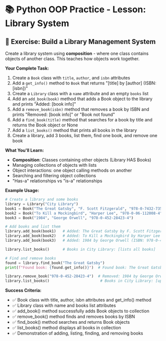 # 📚 Python OOP Practice - Lesson: Library System

## 📝 Exercise: Build a Library Management System

Create a library system using **composition** - where one class contains objects of another class. This teaches how objects work together.

**Your Complete Task:**
1. Create a `Book` class with `title`, `author`, and `isbn` attributes
2. Add a `get_info()` method to `Book` that returns "[title] by [author] (ISBN: [isbn])"
3. Create a `Library` class with a `name` attribute and an empty `books` list
4. Add an `add_book(book)` method that adds a Book object to the library and prints "Added: [book info]"
5. Add a `remove_book(isbn)` method that removes a book by ISBN and prints "Removed: [book info]" or "Book not found"
6. Add a `find_book(title)` method that searches for a book by title and returns the Book object or None
7. Add a `list_books()` method that prints all books in the library
8. Create a library, add 3 books, list them, find one book, and remove one book

**What You'll Learn:**
- **Composition**: Classes containing other objects (Library HAS Books)
- Managing collections of objects with lists
- Object interactions: one object calling methods on another
- Searching and filtering object collections
- "Has-a" relationships vs "is-a" relationships

**Example Usage:**
```python
# Create a library and some books
library = Library("City Library")
book1 = Book("The Great Gatsby", "F. Scott Fitzgerald", "978-0-7432-7356-5")
book2 = Book("To Kill a Mockingbird", "Harper Lee", "978-0-06-112008-4")
book3 = Book("1984", "George Orwell", "978-0-452-28423-4")

# Add books and list them
library.add_book(book1)   # Added: The Great Gatsby by F. Scott Fitzgerald (ISBN: 978-0-7432-7356-5)
library.add_book(book2)   # Added: To Kill a Mockingbird by Harper Lee (ISBN: 978-0-06-112008-4)
library.add_book(book3)   # Added: 1984 by George Orwell (ISBN: 978-0-452-28423-4)

library.list_books()      # Books in City Library: [lists all books]

# Find and remove books
found = library.find_book("The Great Gatsby")
print(f"Found book: {found.get_info()}")  # Found book: The Great Gatsby by...

library.remove_book("978-0-452-28423-4")  # Removed: 1984 by George Orwell...
library.list_books()                       # Books in City Library: [updated list]
```

**Success Criteria:**
- ✅ Book class with title, author, isbn attributes and get_info() method
- ✅ Library class with name and books list attributes
- ✅ add_book() method successfully adds Book objects to collection
- ✅ remove_book() method finds and removes books by ISBN
- ✅ find_book() method searches and returns Book objects
- ✅ list_books() method displays all books in collection
- ✅ Demonstration of adding, listing, finding, and removing books
